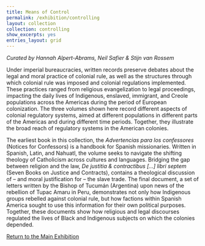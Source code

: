 ```yaml
---
title: Means of Control
permalink: /exhibition/controlling
layout: collection
collection: controlling
show_excerpts: yes
entries_layout: grid
---
```

*Curated by Hannah Alpert-Abrams, Neil Safier & Stijn van Rossem*

Under imperial bureaucracies, written records preserve debates about the legal and moral practice of colonial rule, as well as the structures through which colonial rule was imposed and colonial regulations implemented. These practices ranged from religious evangelization to legal proceedings, impacting the daily lives of Indigenous, enslaved, immigrant, and Creole populations across the Americas during the period of European colonization. The three volumes shown here record different aspects of colonial regulatory systems, aimed at different populations in different parts of the Americas and during different time periods. Together, they illustrate the broad reach of regulatory systems in the American colonies.

The earliest book in this collection, the *Advertencias para los confessores* (Notices for Confessors) is a handbook for Spanish missionaries. Written in Spanish, Latin, and Nahuatl, the volume seeks to navigate the shifting theology of Catholicism across cultures and languages. Bridging the gap between religion and the law, *De justitia & contractibus [...] libri septem* (Seven Books on Justice and Contracts), contains a theological discussion of – and moral justification for – the slave trade. The final document, a set of letters written by the Bishop of Tucumán (Argentina) upon news of the rebellion of Tupac Amaru in Peru, demonstrates not only how Indigenous groups rebelled against colonial rule, but how factions within Spanish America sought to use this information for their own political purposes. Together, these documents show how religious and legal discourses regulated the lives of Black and Indigenous subjects on which the colonies depended.

[Return to the Main Exhibition](/exhibition)


<!-- collection: exhibition
entries_layout: grid
show_excerpts: false
permalink: /exhibition/home/
 -->
